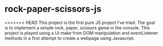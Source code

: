 # rock-paper-scissors-js
<<<<<<< HEAD
This project is the first pure JS project I've tried. The goal is to implement a simple rock, paper, scissors game in the console. This project is played using a UI make from DOM manipulation and eventListener methods in a first attempt to create a webpage using Javascript.
